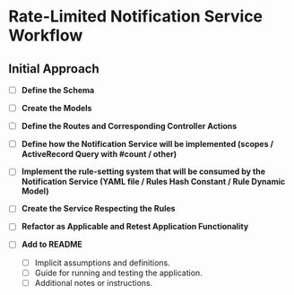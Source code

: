 # Rate-Limited Notification Service Workflow

## Initial Approach

- [ ] **Define the Schema**

- [ ] **Create the Models**

- [ ] **Define the Routes and Corresponding Controller Actions**

- [ ] **Define how the Notification Service will be implemented (scopes / ActiveRecord Query with #count / other)**

- [ ] **Implement the rule-setting system that will be consumed by the Notification Service (YAML file / Rules Hash Constant / Rule Dynamic Model)**

- [ ] **Create the Service Respecting the Rules**

- [ ] **Refactor as Applicable and Retest Application Functionality**

- [ ] **Add to README**
  - [ ] Implicit assumptions and definitions.
  - [ ] Guide for running and testing the application.
  - [ ] Additional notes or instructions.
